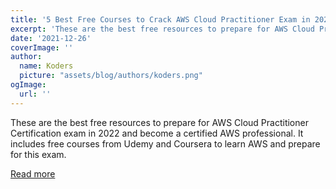 ```yaml
---
title: '5 Best Free Courses to Crack AWS Cloud Practitioner Exam in 2022'
excerpt: 'These are the best free resources to prepare for AWS Cloud Practitioner Certification exam in 2022 and become a certified AWS professional. It includes free courses from Udemy and Coursera to learn AWS and prepare for this exam. '
date: '2021-12-26'
coverImage: ''
author:
  name: Koders
  picture: "assets/blog/authors/koders.png"
ogImage:
  url: ''
---
```


These are the best free resources to prepare for AWS Cloud Practitioner Certification exam in 2022 and become a certified AWS professional. It includes free courses from Udemy and Coursera to learn AWS and prepare for this exam. 

[Read more](https://dev.to/javinpaul/5-best-free-courses-to-crack-aws-cloud-practitioner-exam-in-2022-1kj)
